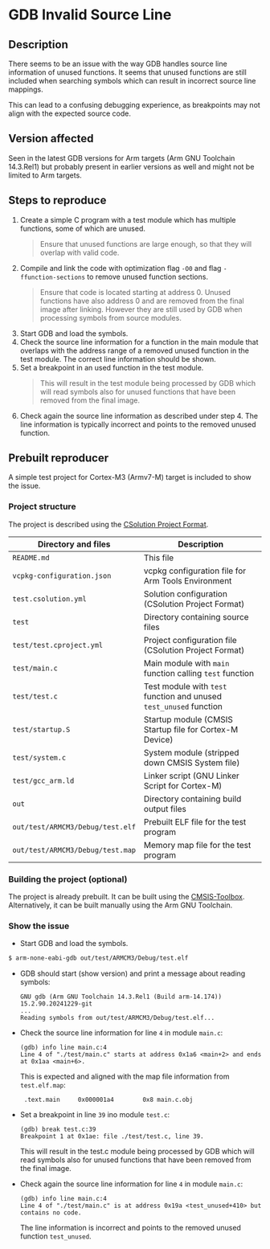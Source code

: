 # GDB Invalid Source Line

## Description

There seems to be an issue with the way GDB handles source line information of unused functions.
It seems that unused functions are still included when searching symbols which can result in incorrect source line mappings.

This can lead to a confusing debugging experience, as breakpoints may not align with the expected source code.

## Version affected

Seen in the latest GDB versions for Arm targets (Arm GNU Toolchain 14.3.Rel1) but probably present in earlier versions as well and might not be limited to Arm targets.

## Steps to reproduce

1. Create a simple C program with a test module which has multiple functions, some of which are unused.
   >Ensure that unused functions are large enough, so that they will overlap with valid code.
2. Compile and link the code with optimization flag `-O0` and flag `-ffunction-sections` to remove unused function sections.
   >Ensure that code is located starting at address 0.
   >Unused functions have also address 0 and are removed from the final image after linking.
   >However they are still used by GDB when processing symbols from source modules.
3. Start GDB and load the symbols.
4. Check the source line information for a function in the main module that overlaps with the address range of a removed unused function in the test module.
   The correct line information should be shown.
5. Set a breakpoint in an used function in the test module.
   >This will result in the test module being processed by GDB which will read symbols also for unused functions that have been removed from the final image.
6. Check again the source line information as described under step 4. The line information is typically incorrect and points to the removed unused function.

## Prebuilt reproducer

A simple test project for Cortex-M3 (Armv7-M) target is included to show the issue.

### Project structure

The project is described using the [CSolution Project Format](https://open-cmsis-pack.github.io/cmsis-toolbox/YML-Input-Format/).

Directory and files              | Description
-------------------------------- | ------------------------------------------------------------------
`README.md`                      | This file
`vcpkg-configuration.json`       | vcpkg configuration file for Arm Tools Environment
`test.csolution.yml`             | Solution configuration (CSolution Project Format)
`test`                           | Directory containing source files
`test/test.cproject.yml`         | Project configuration file (CSolution Project Format)
`test/main.c`                    | Main module with `main` function calling `test` function
`test/test.c`                    | Test module with `test` function and unused `test_unused` function
`test/startup.S`                 | Startup module (CMSIS Startup file for Cortex-M Device)
`test/system.c`                  | System module (stripped down CMSIS System file)
`test/gcc_arm.ld`                | Linker script (GNU Linker Script for Cortex-M)
`out`                            | Directory containing build output files
`out/test/ARMCM3/Debug/test.elf` | Prebuilt ELF file for the test program
`out/test/ARMCM3/Debug/test.map` | Memory map file for the test program

### Building the project (optional)

The project is already prebuilt. It can be built using the [CMSIS-Toolbox](https://open-cmsis-pack.github.io/cmsis-toolbox/). Alternatively, it can be built manually using the Arm GNU Toolchain.

### Show the issue

- Start GDB and load the symbols.

```bash
$ arm-none-eabi-gdb out/test/ARMCM3/Debug/test.elf
```

- GDB should start (show version) and print a message about reading symbols:

  ```text
  GNU gdb (Arm GNU Toolchain 14.3.Rel1 (Build arm-14.174)) 15.2.90.20241229-git
  ...
  Reading symbols from out/test/ARMCM3/Debug/test.elf...
  ```

- Check the source line information for line `4` in module `main.c`:

  ```gdb
  (gdb) info line main.c:4
  Line 4 of "./test/main.c" starts at address 0x1a6 <main+2> and ends at 0x1aa <main+6>.
  ```

  This is expected and aligned with the map file information from `test.elf.map`:

  ```text
   .text.main     0x000001a4        0x8 main.c.obj
  ```

- Set a breakpoint in line `39` ino module `test.c`:

  ```gdb
  (gdb) break test.c:39
  Breakpoint 1 at 0x1ae: file ./test/test.c, line 39.
  ```

  This will result in the test.c module being processed by GDB which will read symbols also for unused functions that have been removed from the final image.

- Check again the source line information for line `4` in module `main.c`:

  ```gdb
  (gdb) info line main.c:4
  Line 4 of "./test/main.c" is at address 0x19a <test_unused+410> but contains no code.
  ```

  The line information is incorrect and points to the removed unused function `test_unused`.
